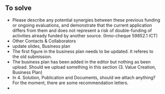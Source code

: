 ## To solve

- Please describe any potential synergies between these previous funding or ongoing evaluations, and demonstrate that the current application differs from them and does not represent a risk of double-funding of activities already funded by another source. (Inno-cheque 59852.1 ICT)
- Other Contacts & Collaborators
- update slides, Business plan 
- The first figure in the business plan needs to be updated. It referes to the old submission. 
- The business plan has been added in the editor but nothing as been upload. Should we upload something in this section (3. Value Creation, Business Plan)
- In 4. Solution, Publication and Documents, should we attach anything? For the moment, there are some recommendation letters. 
- 
